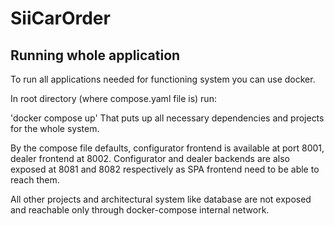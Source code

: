 # SiiCarOrder

## Running whole application
To run all applications needed for functioning system you can use docker.

In root directory (where compose.yaml file is) run:

'docker compose up'
That puts up all necessary dependencies and projects for the whole system.

By the compose file defaults, configurator frontend is available at port 8001, dealer frontend at 8002. Configurator and dealer backends are also exposed at 8081 and 8082 respectively as SPA frontend need to be able to reach them.

All other projects and architectural system like database are not exposed and reachable only through docker-compose internal network.

